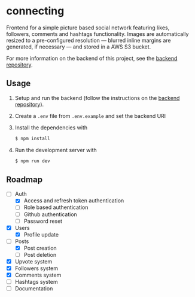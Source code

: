 # connecting

Frontend for a simple picture based social network featuring likes, followers,
comments and hashtags functionality. Images are automatically resized to a
pre-configured resolution — blurred inline margins are generated, if necessary —
and stored in a AWS S3 bucket.

For more information on the backend of this project, see the
[backend repository](https://github.com/davifeliciano/connecting-api).

## Usage

1. Setup and run the backend (follow the instructions on the [backend repository](https://github.com/davifeliciano/connecting-api)).
2. Create a `.env` file from `.env.example` and set the backend URl
3. Install the dependencies with

   ```bash
   $ npm install
   ```

4. Run the development server with

   ```bash
   $ npm run dev
   ```

## Roadmap

- [ ] Auth
  - [X] Access and refresh token authentication
  - [ ] Role based authentication
  - [ ] Github authentication
  - [ ] Password reset
- [X] Users
  - [X] Profile update
- [ ] Posts
  - [X] Post creation
  - [ ] Post deletion
- [x] Upvote system
- [x] Followers system
- [x] Comments system
- [ ] Hashtags system
- [ ] Documentation
